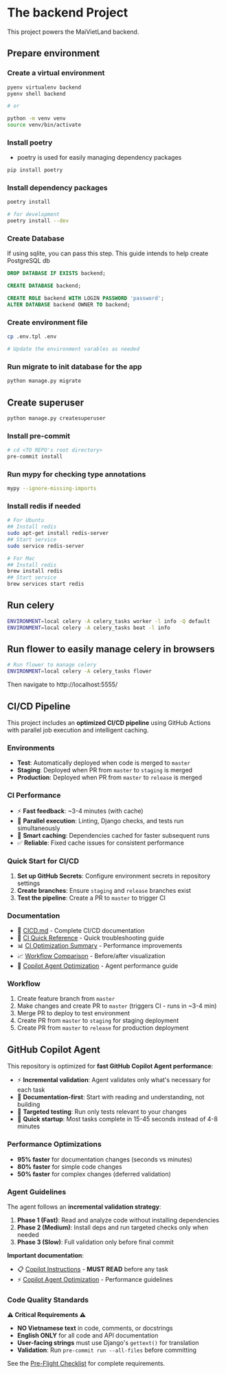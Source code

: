 # The backend Project

This project powers the MaiVietLand backend.

## Prepare environment

### Create a virtual environment

```bash
pyenv virtualenv backend
pyenv shell backend

# or

python -m venv venv
source venv/bin/activate
```

### Install poetry

- poetry is used for easily managing dependency packages

```bash
pip install poetry
```

### Install dependency packages

```bash
poetry install

# for development
poetry install --dev
```

### Create Database

If using sqlite, you can pass this step.
This guide intends to help create PostgreSQL db

```sql
DROP DATABASE IF EXISTS backend;

CREATE DATABASE backend;

CREATE ROLE backend WITH LOGIN PASSWORD 'password';
ALTER DATABASE backend OWNER TO backend;
```

### Create environment file

``` bash
cp .env.tpl .env

# Update the environment varables as needed
```

### Run migrate to init database for the app

```bash
python manage.py migrate
```

## Create superuser

```bash
python manage.py createsuperuser
```

### Install pre-commit

```bash
# cd <TO REPO's root directory>
pre-commit install
```

### Run mypy for checking type annotations

```bash
mypy --ignore-missing-imports
```

### Install redis if needed

```bash
# For Ubuntu
## Install redis
sudo apt-get install redis-server
## Start service
sudo service redis-server

# For Mac
## Install redis
brew install redis
## Start service
brew services start redis
```


## Run celery

```bash
ENVIRONMENT=local celery -A celery_tasks worker -l info -Q default
ENVIRONMENT=local celery -A celery_tasks beat -l info
```

## Run flower to easily manage celery in browsers

```bash
# Run flower to manage celery
ENVIRONMENT=local celery -A celery_tasks flower
```

Then navigate to http://localhost:5555/

## CI/CD Pipeline

This project includes an **optimized CI/CD pipeline** using GitHub Actions with parallel job execution and intelligent caching.

### Environments
- **Test**: Automatically deployed when code is merged to `master`
- **Staging**: Deployed when PR from `master` to `staging` is merged
- **Production**: Deployed when PR from `master` to `release` is merged

### CI Performance
- ⚡ **Fast feedback**: ~3-4 minutes (with cache)
- 🔄 **Parallel execution**: Linting, Django checks, and tests run simultaneously
- 💾 **Smart caching**: Dependencies cached for faster subsequent runs
- ✅ **Reliable**: Fixed cache issues for consistent performance

### Quick Start for CI/CD

1. **Set up GitHub Secrets**: Configure environment secrets in repository settings
2. **Create branches**: Ensure `staging` and `release` branches exist
3. **Test the pipeline**: Create a PR to `master` to trigger CI

### Documentation

- 📖 [CICD.md](docs/CICD.md) - Complete CI/CD documentation
- 🚀 [CI Quick Reference](docs/CI_QUICK_REFERENCE.md) - Quick troubleshooting guide
- 📊 [CI Optimization Summary](docs/CI_OPTIMIZATION_SUMMARY.md) - Performance improvements
- 📈 [Workflow Comparison](docs/CI_WORKFLOW_COMPARISON.md) - Before/after visualization
- 🤖 [Copilot Agent Optimization](docs/COPILOT_AGENT_OPTIMIZATION.md) - Agent performance guide

### Workflow

1. Create feature branch from `master`
2. Make changes and create PR to `master` (triggers CI - runs in ~3-4 min)
3. Merge PR to deploy to test environment
4. Create PR from `master` to `staging` for staging deployment
5. Create PR from `master` to `release` for production deployment

## GitHub Copilot Agent

This repository is optimized for **fast GitHub Copilot Agent performance**:

- ⚡ **Incremental validation**: Agent validates only what's necessary for each task
- 📖 **Documentation-first**: Start with reading and understanding, not building
- 🎯 **Targeted testing**: Run only tests relevant to your changes
- 💨 **Quick startup**: Most tasks complete in 15-45 seconds instead of 4-8 minutes

### Performance Optimizations

- **95% faster** for documentation changes (seconds vs minutes)
- **80% faster** for simple code changes
- **50% faster** for complex changes (deferred validation)

### Agent Guidelines

The agent follows an **incremental validation strategy**:

1. **Phase 1 (Fast)**: Read and analyze code without installing dependencies
2. **Phase 2 (Medium)**: Install deps and run targeted checks only when needed
3. **Phase 3 (Slow)**: Full validation only before final commit

**Important documentation**:
- 📋 [Copilot Instructions](.github/copilot-instructions.md) - **MUST READ** before any task
- ⚡ [Copilot Agent Optimization](docs/COPILOT_AGENT_OPTIMIZATION.md) - Performance guidelines

### Code Quality Standards

**⚠️ Critical Requirements ⚠️**
- **NO Vietnamese text** in code, comments, or docstrings
- **English ONLY** for all code and API documentation
- **User-facing strings** must use Django's `gettext()` for translation
- **Validation**: Run `pre-commit run --all-files` before committing

See the [Pre-Flight Checklist](.github/copilot-instructions.md#️-pre-flight-checklist---read-before-every-task-️) for complete requirements.
